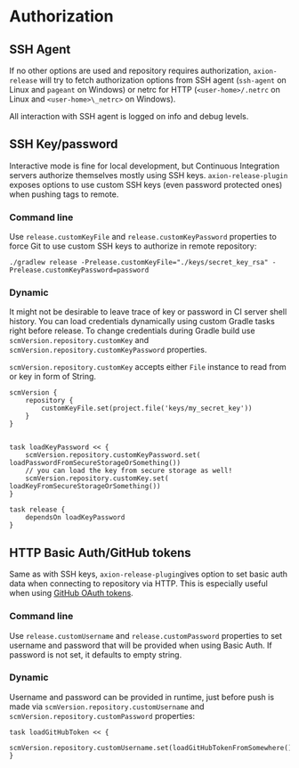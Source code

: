 # Authorization

## SSH Agent

If no other options are used and repository requires authorization, `axion-release`
will try to fetch authorization options from SSH agent (`ssh-agent` on Linux and `pageant` on Windows)
or netrc for HTTP (`<user-home>/.netrc` on Linux and `<user-home>\_netrc>` on Windows).

All interaction with SSH agent is logged on info and debug levels.

## SSH Key/password

Interactive mode is fine for local development, but Continuous
Integration servers authorize themselves mostly using SSH keys.
`axion-release-plugin` exposes options to use custom SSH keys (even
password protected ones) when pushing tags to remote.

### Command line

Use `release.customKeyFile` and `release.customKeyPassword` properties
to force Git to use custom SSH keys to authorize in remote repository:

    ./gradlew release -Prelease.customKeyFile="./keys/secret_key_rsa" -Prelease.customKeyPassword=password

### Dynamic

It might not be desirable to leave trace of key or password in CI server
shell history. You can load credentials dynamically using custom Gradle
tasks right before release. To change credentials during Gradle build
use `scmVersion.repository.customKey` and
`scmVersion.repository.customKeyPassword` properties.

`scmVersion.repository.customKey` accepts either `File` instance to read
from or key in form of String.

    scmVersion {
        repository {
            customKeyFile.set(project.file('keys/my_secret_key'))
        }
    }


    task loadKeyPassword << {
        scmVersion.repository.customKeyPassword.set( loadPasswordFromSecureStorageOrSomething())
        // you can load the key from secure storage as well!
        scmVersion.repository.customKey.set( loadKeyFromSecureStorageOrSomething())
    }

    task release {
        dependsOn loadKeyPassword
    }

## HTTP Basic Auth/GitHub tokens

Same as with SSH keys, `axion-release-plugin`gives option to set basic
auth data when connecting to repository via HTTP. This is especially
useful when using [GitHub OAuth
tokens](https://help.github.com/articles/git-automation-with-oauth-tokens/).

### Command line

Use `release.customUsername` and `release.customPassword` properties to
set username and password that will be provided when using Basic Auth.
If password is not set, it defaults to empty string.

### Dynamic

Username and password can be provided in runtime, just before push is
made via `scmVersion.repository.customUsername` and
`scmVersion.repository.customPassword` properties:

    task loadGitHubToken << {
        scmVersion.repository.customUsername.set(loadGitHubTokenFromSomewhere())
    }
